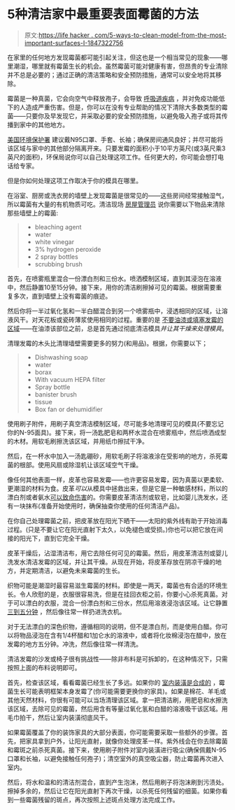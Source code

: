 # 5种清洁家中最重要表面霉菌的方法

> 原文:[https://life hacker . com/5-ways-to-clean-model-from-the-most-important-surfaces-I-1847322756](https://lifehacker.com/5-ways-to-clean-mold-from-the-most-important-surfaces-i-1847322756)

在家里的任何地方发现霉菌都可能引起关注，但这也是一个相当常见的现象——哪里潮湿，哪里就有霉菌生长的机会。虽然霉菌可能对健康有害，但昂贵的专业清除并不总是必要的；通过正确的清洁策略和安全预防措施，通常可以安全地将其移除。

霉菌是一种真菌，它会向空气中释放孢子，会导致 [呼吸道疾病](https://www.medicalnewstoday.com/articles/288651) ，并对免疫功能低下的人造成严重伤害。但是，你可以在没有专业帮助的情况下清除大多数类型的霉菌——只要你及早发现它，并采取必要的安全预防措施，以避免吸入孢子或将其传播到家中的其他地方。

[美国环境保护署](https://www.epa.gov/mold/mold-cleanup-your-home) 建议戴N95口罩、手套、长袖；确保房间通风良好；并尽可能将该区域与家中的其他部分隔离开来。只要发霉的面积小于10平方英尺(或3英尺乘3英尺的面积)，环保局说你可以自己处理这项工作。任何更大的，你可能会想打电话给专家。

但是你如何处理这项工作取决于你的模具在哪里。

在浴室、厨房或洗衣房的墙壁上发现霉菌是很常见的——这些房间经常接触湿气，所以霉菌有大量的有机物质可吃。清洁现场 [房屋管理员](https://prohousekeepers.com/blog/ultimate-mold-cleaning-guide/) 说你需要以下物品来清除那些墙壁上的霉菌:

> *   bleaching agent
> *   water
> *   white vinegar
> *   3% hydrogen peroxide
> *   2 spray bottles
> *   scrubbing brush

首先，在喷雾瓶里混合一份漂白剂和三份水。喷洒模制区域，直到其浸泡在溶液中，然后静置10至15分钟。接下来，用你的清洁刷擦掉可见的霉菌。根据需要重复多次，直到墙壁上没有霉菌的痕迹。

然后你将一半过氧化氢和一半白醋混合到另一个喷雾瓶中，浸透相同的区域，让溶液风干。对天花板或瓷砖薄浆使用相同的过程。重要的是 [不要油漆或填塞发霉的区域](https://www.epa.gov/mold/mold-cleanup-your-home#TipsandTechniques)——在油漆该部位之前，总是首先通过彻底清洁模具*并让其干燥来处理模具*。

清理发霉的木头比清理墙壁需要更多的努力(和用品)。根据，你需要以下；

> *   Dishwashing soap
> *   water
> *   borax
> *   With vacuum HEPA filter
> *   Spray bottle
> *   banister brush
> *   tissue
> *   Box fan or dehumidifier

使用刷子附件，用刷子真空清洁模制区域，尽可能多地清理可见的模具(不要忘记你的N-95面具)。接下来，将一汤匙肥皂和两杯水混合在喷雾瓶中，然后喷洒成型的木材。用软毛刷擦洗该区域，并用纸巾擦拭干净。

然后，在一杯水中加入一汤匙硼砂，用软毛刷子将溶液涂在受影响的地方，杀死霉菌的根部。使用风扇或除湿机让该区域空气干燥。

像任何其他表面一样，皮革也容易发霉——也许更容易发霉，因为真菌以更柔软、更潮湿的材料为食。皮革*可以*从模具中拯救出来，但是它是一种敏感材料，所以的漂白剂或者氨水[可以致命伤害](https://sewingiscool.com/how-to-bleach-leather-shoes/)的。你需要皮革清洁剂或软皂，比如婴儿洗发水，还有一块抹布(准备开始使用时，确保抽查你使用的任何清洁产品)。

在你自己处理霉菌之前，把皮革放在阳光下晒干——太阳的紫外线有助于开始消毒过程。(只是不要让它在阳光直射下太久，以免褪色或受损。)你也可以把它放在间接的阳光下，直到它完全干燥。

皮革干燥后，沾湿清洁布，用它去除任何可见的霉菌。然后，用皮革清洁剂或婴儿洗发水清洁发霉的区域，并让其干燥。从现在开始，将皮革存放在阴凉干燥的地方，并定期清洁，以避免未来霉菌的生长。

织物可能是潮湿时最容易滋生霉菌的材料。即使是一两天，霉菌也有合适的环境生长。令人欣慰的是，衣服很容易洗，但是在挂回衣柜之前，你要小心杀死真菌。对于可以漂白的衣服，混合一份漂白剂和三份水，然后用溶液浸泡该区域。让它静置 [三到五分钟](https://prohousekeepers.com/blog/ultimate-mold-cleaning-guide/) ，然后像往常一样扔进洗衣机。

对于无法漂白的深色织物，遵循相同的说明，但不是漂白剂，而是使用白醋。你可以将物品浸泡在含有1/4杯醋和1加仑水的溶液中，或者将化妆棉浸泡在醋中，放在发霉的地方五分钟。冲洗，然后像往常一样清洗。

清洁发霉的沙发或椅子很有挑战性——除非布料是可拆卸的，在这种情况下，只需按照上面的布料说明即可。

首先，检查该区域，看看霉菌已经生长了多远。如果你的 [室内装潢是合成的](https://prohousekeepers.com/blog/ultimate-mold-cleaning-guide/) ，霉菌生长可能表明框架本身发霉了(你可能需要更换你的家具)。如果是棉花、羊毛或其他天然材料，你很有可能可以当场清理该区域。拿一把清洁刷，用肥皂和水擦洗该区域，去除可见的霉菌，然后用含有等量过氧化氢和白醋的溶液吸干该区域。用毛巾拍干，然后让室内装潢彻底风干。

如果霉菌覆盖了你的装饰家具的大部分表面，你可能需要采取一些额外的步骤。首先，把家具拿到户外，让阳光直射，就像你处理皮革一样。紫外线会在你去除霉菌和霉斑之前杀死真菌。接下来，使用刷子附件对室内装潢进行吸尘(确保佩戴N-95口罩和长袖，以避免接触任何孢子)；清空室外的真空吸尘器，防止霉菌再次进入室内。

然后，将水和温和的清洁剂混合，直到产生泡沫，然后用刷子将泡沫刷到污渍处。擦掉多余的，然后让它在阳光直射下再次干燥，以杀死任何残留的细菌。如果你看到一些霉菌残留的斑点，再次按照上述斑点处理方法完成工作。